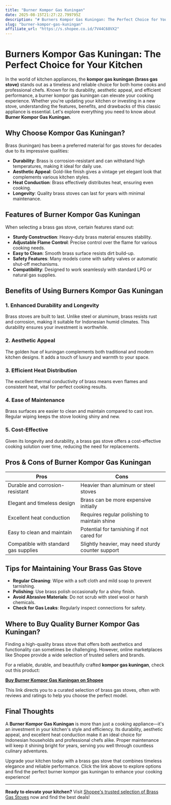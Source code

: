 ```yaml
---
title: "Burner Kompor Gas Kuningan"
date: 2025-08-15T21:27:22.799795Z
description: "# Burners Kompor Gas Kuningan: The Perfect Choice for Your Kitchen..."
slug: "burner-kompor-gas-kuningan"
affiliate_url: "https://s.shopee.co.id/7V44C68VX2"
---
```

# Burners Kompor Gas Kuningan: The Perfect Choice for Your Kitchen

In the world of kitchen appliances, the **kompor gas kuningan (brass gas stove)** stands out as a timeless and reliable choice for both home cooks and professional chefs. Known for its durability, aesthetic appeal, and efficient performance, a burner kompor gas kuningan can elevate your cooking experience. Whether you're updating your kitchen or investing in a new stove, understanding the features, benefits, and drawbacks of this classic appliance is essential. Let's explore everything you need to know about **Burner Kompor Gas Kuningan**.

## Why Choose Kompor Gas Kuningan?

Brass (kuningan) has been a preferred material for gas stoves for decades due to its impressive qualities:

- **Durability**: Brass is corrosion-resistant and can withstand high temperatures, making it ideal for daily use.
- **Aesthetic Appeal**: Gold-like finish gives a vintage yet elegant look that complements various kitchen styles.
- **Heat Conduction**: Brass effectively distributes heat, ensuring even cooking.
- **Longevity**: Quality brass stoves can last for years with minimal maintenance.

## Features of Burner Kompor Gas Kuningan

When selecting a brass gas stove, certain features stand out:

- **Sturdy Construction**: Heavy-duty brass material ensures stability.
- **Adjustable Flame Control**: Precise control over the flame for various cooking needs.
- **Easy to Clean**: Smooth brass surface resists dirt build-up.
- **Safety Features**: Many models come with safety valves or automatic shut-off mechanisms.
- **Compatibility**: Designed to work seamlessly with standard LPG or natural gas supplies.

## Benefits of Using Burners Kompor Gas Kuningan

### 1. **Enhanced Durability and Longevity**

Brass stoves are built to last. Unlike steel or aluminum, brass resists rust and corrosion, making it suitable for Indonesian humid climates. This durability ensures your investment is worthwhile.

### 2. **Aesthetic Appeal**

The golden hue of kuningan complements both traditional and modern kitchen designs. It adds a touch of luxury and warmth to your space.

### 3. **Efficient Heat Distribution**

The excellent thermal conductivity of brass means even flames and consistent heat, vital for perfect cooking results.

### 4. **Ease of Maintenance**

Brass surfaces are easier to clean and maintain compared to cast iron. Regular wiping keeps the stove looking shiny and new.

### 5. **Cost-Effective**

Given its longevity and durability, a brass gas stove offers a cost-effective cooking solution over time, reducing the need for replacements.

## Pros & Cons of Burner Kompor Gas Kuningan

| Pros                                   | Cons                                       |
|----------------------------------------|--------------------------------------------|
| Durable and corrosion-resistant      | Heavier than aluminum or steel stoves    |
| Elegant and timeless design           | Brass can be more expensive initially   |
| Excellent heat conduction             | Requires regular polishing to maintain shine |
| Easy to clean and maintain            | Potential for tarnishing if not cared for |
| Compatible with standard gas supplies | Slightly heavier, may need sturdy counter support |

## Tips for Maintaining Your Brass Gas Stove

- **Regular Cleaning**: Wipe with a soft cloth and mild soap to prevent tarnishing.
- **Polishing**: Use brass polish occasionally for a shiny finish.
- **Avoid Abrasive Materials**: Do not scrub with steel wool or harsh chemicals.
- **Check for Gas Leaks**: Regularly inspect connections for safety.

## Where to Buy Quality Burner Kompor Gas Kuningan?

Finding a high-quality brass stove that offers both aesthetics and functionality can sometimes be challenging. However, online marketplaces like Shopee provide a wide selection of trusted sellers and brands.

For a reliable, durable, and beautifully crafted **kompor gas kuningan**, check out this product:

[**Buy Burner Kompor Gas Kuningan on Shopee**](https://s.shopee.co.id/7V44C68VX2)

This link directs you to a curated selection of brass gas stoves, often with reviews and ratings to help you choose the perfect model.

## Final Thoughts

A **Burner Kompor Gas Kuningan** is more than just a cooking appliance—it's an investment in your kitchen's style and efficiency. Its durability, aesthetic appeal, and excellent heat conduction make it an ideal choice for Indonesian households and professional chefs alike. Proper maintenance will keep it shining bright for years, serving you well through countless culinary adventures.

Upgrade your kitchen today with a brass gas stove that combines timeless elegance and reliable performance. Click the link above to explore options and find the perfect burner kompor gas kuningan to enhance your cooking experience!

---

**Ready to elevate your kitchen?** Visit [Shopee's trusted selection of Brass Gas Stoves](https://s.shopee.co.id/7V44C68VX2) now and find the best deals!